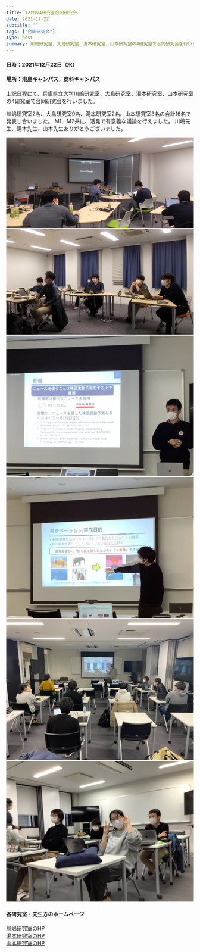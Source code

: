 ```yaml
---
title: 12月の4研究室合同研究会
date: 2021-12-22
subtitle: ""
tags: ["合同研究会"]
type: post
summary: 川嶋研究室、大島研究室、湯本研究室、山本研究室の4研究室で合同研究会を行いました。
---
```



<!-- ![](IMG_20210630_154409.jpg "神戸情報科学キャンパスの様子") -->

#### 日時：2021年12月22日（水）
#### 場所：港島キャンパス，商科キャンパス

上記日程にて、兵庫県立大学川嶋研究室、大島研究室、湯本研究室、山本研究室の4研究室で合同研究会を行いました。

川嶋研究室2名、大島研究室9名、湯本研究室2名、山本研究室3名の合計16名で発表し合いました。
M1、M2共に、活発で有意義な議論を行えました。
川嶋先生、湯本先生、山本先生ありがとうございました。

![](IMG_20211222_143018.jpg)
![](IMG_20211222_174811.jpg)
![](iOSの画像52.jpg)
![](iOSの画像64.jpg)
![](ImagefromiOS.jpg)
![](iOSの画像66.jpg)

<!-- ![](IMG_0011.JPG) -->
#### 各研究室・先生方のホームページ
[川嶋研究室のHP](https://interaction-lab.org/kawashima/index-j.html)<br>
[湯本研究室のHP](https://sites.google.com/view/yumotolab/)<br>
[山本研究室のHP](https://rerank-lab.org/message/)
  
  



<!-- 1. 論文採録バージョン -->
<!-- [第一著者]さんの論文が「[学会フルネーム]」に採録されました。 -->

<!-- [公式Webページ](学会公式ページTopのURL) -->


<!-- 書誌情報。書式はPublicationsを参考。変にコードブロックとかで囲まなくてOK -->


<!-- [年月日]に発表予定 -->



<!-- 2. 論文発表済みバージョン -->
<!-- [第一著者]さんが「[学会フルネーム]」で発表しました。 -->

<!-- [公式Webページ](学会公式ページTopのURL) -->


<!-- 書誌情報。書式はPublicationsを参考。変にコードブロックとかで囲まなくてOK -->


<!-- 3. 論文受賞バージョン -->
<!-- [第一著者]さんの論文が「[学会フルネーム]」で「[受賞名]」を受賞しました -->

<!-- [公式Webページ](学会公式ページTopのURL) -->


<!-- 書誌情報。書式はPublicationsを参考。変にコードブロックとかで囲まなくてOK -->

<!-- 同学会複数名の場合は並べて良い感じにして -->